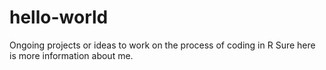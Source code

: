 # hello-world
Ongoing projects or ideas to work on the process of coding in R
Sure here is more information about me. 

